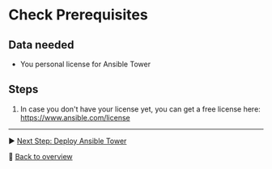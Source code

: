 # Check Prerequisites

## Data needed

- You personal license for Ansible Tower

## Steps

1. In case you don't have your license yet, you can get a free license here: https://www.ansible.com/license 


---

:arrow_forward: [Next Step: Deploy Ansible Tower](../01_Deploy_Ansible_Tower)

:arrow_up_small: [Back to overview](../)